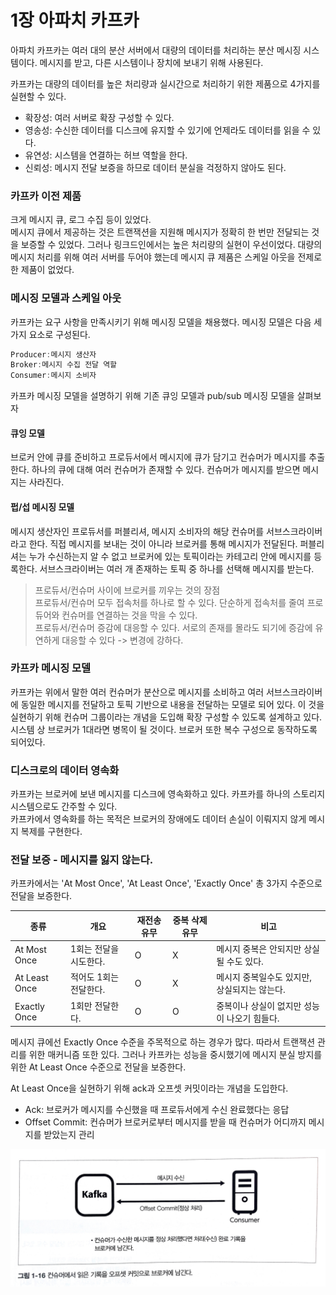 # 1장 아파치 카프카

아파치 카프카는 여러 대의 분산 서버에서 대량의 데이터를 처리하는 분산 메시징 시스템이다. 메시지를 받고, 다른 시스템이나 장치에 보내기 위해 사용된다.

카프카는 대량의 데이터를 높은 처리량과 실시간으로 처리하기 위한 제품으로 4가지를 실현할 수 있다.

* 확장성: 여러 서버로 확장 구성할 수 있다.
* 영송성: 수신한 데이터를 디스크에 유지할 수 있기에 언제라도 데이터를 읽을 수 있다.
* 유연성: 시스템을 연결하는 허브 역할을 한다.
* 신뢰성: 메시지 전달 보증을 하므로 데이터 분실을 걱정하지 않아도 된다.

### 카프카 이전 제품

크게 메시지 큐, 로그 수집 등이 있었다.  
메시지 큐에서 제공하는 것은 트랜잭션을 지원해 메시지가 정확히 한 번만 전달되는 것을 보증할 수 있었다. 그러나 링크드인에서는 높은 처리량의 실현이 우선이었다. 대량의 메시지
처리를 위해 여러 서버를 두어야 했는데 메시지 큐 제품은 스케일 아웃을 전제로 한 제품이 없었다.

### 메시징 모델과 스케일 아웃

카프카는 요구 사항을 만족시키기 위해 메시징 모델을 채용했다. 메시징 모델은 다음 세 가지 요소로 구성된다.

```java
Producer:메시지 생산자
Broker:메시지 수집 전달 역할
Consumer:메시지 소비자
```

카프카 메시징 모델을 설명하기 위해 기존 큐잉 모델과 pub/sub 메시징 모델을 살펴보자

#### 큐잉 모델

브로커 안에 큐를 준비하고 프로듀서에서 메시지에 큐가 담기고 컨슈머가 메시지를 추출한다. 하나의 큐에 대해 여러 컨슈머가 존재할 수 있다. 컨슈머가 메시지를 받으면 메시지는
사라진다.

#### 펍/섭 메시징 모델

메시지 생산자인 프로듀서를 퍼블리셔, 메시지 소비자의 해당 컨슈머를 서브스크라이버라고 한다. 직접 메시지를 보내는 것이 아니라 브로커를 통해 메시지가 전달된다. 퍼블리셔는 누가
수신하는지 알 수 없고 브로커에 있는 토픽이라는 카테고리 안에 메시지를 등록한다. 서브스크라이버는 여러 개 존재하는 토픽 중 하나를 선택해 메시지를 받는다.

> 프로듀서/컨슈머 사이에 브로커를 끼우는 것의 장점  
> 프로듀서/컨슈머 모두 접속처를 하나로 할 수 있다. 단순하게 접속처를 줄여 프로듀어와 컨슈머를 연결하는 것을 막을 수 있다.  
> 프로듀서/컨슈머 증감에 대응할 수 있다. 서로의 존재를 몰라도 되기에 증감에 유연하게 대응할 수 있다 -> 변경에 강하다.

### 카프카 메시징 모델

카프카는 위에서 말한 여러 컨슈머가 분산으로 메시지를 소비하고 여러 서브스크라이버에 동일한 메시지를 전달하고 토픽 기반으로 내용을 전달하는 모델로 되어 있다. 이 것을 실현하기
위해 컨슈머 그룹이라는 개념을 도입해 확장 구성할 수 있도록 설계하고 있다. 시스템 상 브로커가 1대라면 병목이 될 것이다. 브로커 또한 복수 구성으로 동작하도록 되어있다.

### 디스크로의 데이터 영속화

카프카는 브로커에 보낸 메시지를 디스크에 영속화하고 있다. 카프카를 하나의 스토리지 시스템으로도 간주할 수 있다.  
카프카에서 영속화를 하는 목적은 브로커의 장애에도 데이터 손실이 이뤄지지 않게 메시지 복제를 구현한다.

### 전달 보증 - 메시지를 잃지 않는다.

카프카에서는 'At Most Once', 'At Least Once', 'Exactly Once' 총 3가지 수준으로 전달을 보증한다.

| 종류  | 개요            | 재전송 유무 | 중복 삭제 유무 | 비고                        |
|-----|---------------|---|---|---------------------------|
| At Most Once  | 1회는 전달을 시도한다. | O | X  | 메시지 중복은 안되지만 상실될 수도 있다.   |
| At Least Once  | 적어도 1회는 전달한다. | O |   X    | 메시지 중복일수도 있지만, 상실되지는 않는다. |  
| Exactly Once  | 1회만 전달한다.     | O |   O    | 중복이나 상실이 없지만 성능이 나오기 힘들다. |

메시지 큐에선 Exactly Once 수준을 주목적으로 하는 경우가 많다. 따라서 트랜잭션 관리를 위한 매커니즘 또한 있다. 그러나 카프카는 성능을 중시했기에
메시지 분실 방지를 위한 At Least Once 수준으로 전달을 보증한다.  

At Least Once을 실현하기 위해 ack과 오프셋 커밋이라는 개념을 도입한다.  
* Ack: 브로커가 메시지를 수신했을 때 프로듀서에게 수신 완료했다는 응답
* Offset Commit: 컨슈머가 브로커로부터 메시지를 받을 때 컨슈머가 어디까지 메시지를 받았는지 관리  
<img src="img.png">  